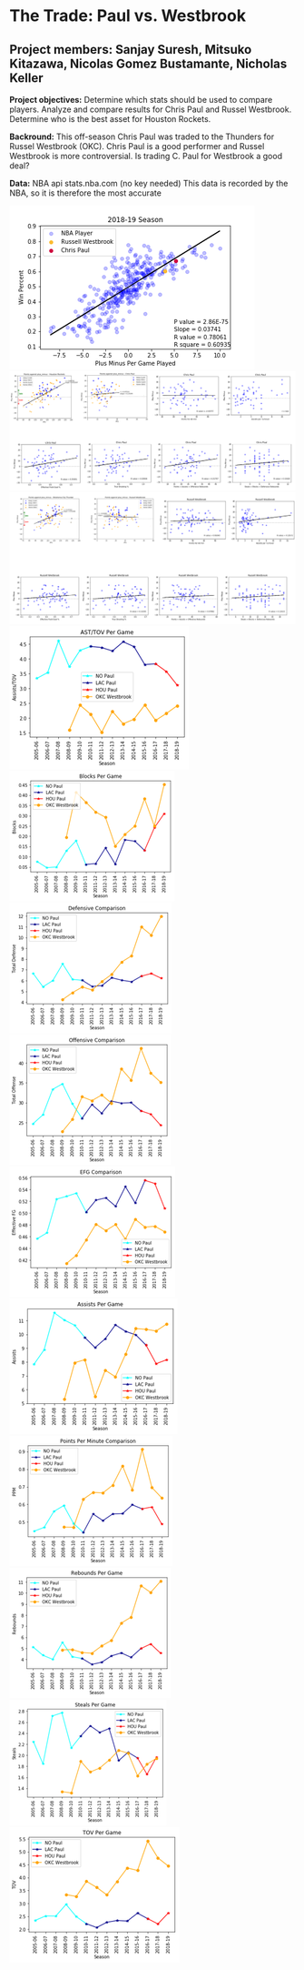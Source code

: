 # The Trade: Paul vs. Westbrook
## Project members: Sanjay Suresh, Mitsuko Kitazawa, Nicolas Gomez Bustamante, Nicholas Keller


**Project objectives:**
        Determine which stats should be used to compare players.
        Analyze and compare results for Chris Paul and Russel Westbrook. 
        Determine who is the best asset for Houston Rockets. 

**Backround:**
       This off-season Chris Paul was traded to the Thunders for Russel Westbrook (OKC). 
       Chris Paul is a good performer and Russel Westbrook is more controversial. 
       Is trading C. Paul for Westbrook a good deal? 
       
**Data:** 
      NBA api stats.nba.com (no key needed)
      This data is recorded by the NBA, so it is therefore the most accurate

      
![PlusMinusvsWin](Images/PlusMinusvsWin.png)
![Chris Paul](Images/ChrisPaulMerge.png)
![Russell Westbrook](Images/RussellWestbrookMerge.png)
![AstPerTurnover](Images/AstPerTurnover.png)
![Blocks](Images/Blocks.png)
![Defense](Images/defense.png)
![offense](Images/offense.png)
![EFG](Images/EFG.png)
![Assits Per Game](Images/PlayerAstPerGame.png)
![Points Per Minute](Images/PointsPerMinute.png)
![Rebounds](Images/Rebounds.png)
![Steals](Images/Steals.png)
![Turnovers Per Game](Images/TOVPerGame.png)
